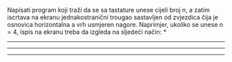 Napisati program koji traži da se sa tastature unese cijeli broj n, a zatim iscrtava na
ekranu jednakostranični trougao sastavljen od zvjezdica čija je osnovica horizontalna a
vrh usmjeren nagore. Naprimjer, ukoliko se unese n = 4, ispis na ekranu treba da izgleda
na sljedeći način:
   *
  ***
 *****
*******
